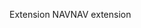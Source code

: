 <span data-ttu-id="d496e-101">Extension NAV</span><span class="sxs-lookup"><span data-stu-id="d496e-101">NAV extension</span></span>